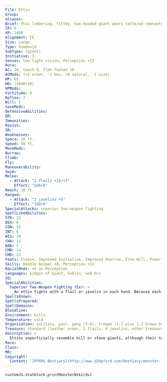 ```yaml
---
File: Ettin
Group: 
aliases: 
Brief: This lumbering, filthy, two-headed giant wears tattered remnants of leather armor and clutches a large flail in each fist.
CR: 6
XP: 2400
Alignment: CE
Size: Large
Type: humanoid
SubType: (giant)
Initiative: 3
Senses: low-light vision; Perception +12
Aura: 
AC: 18, touch 8, flat-footed 18
ACMods: (+2 armor, -1 Dex, +8 natural, -1 size)
HP: 65
HD: (10d8+20)
HPMods: 
Fortitude: 9
Reflex: 2
Will: 5
SaveMods: 
DefensiveAbilities: 
DR: 
Immunities: 
Resist: 
SR: 
Weaknesses: 
Space: 10 ft.
Speed: 40 ft.
MoveMods: 
Burrow: 
Climb: 
Fly: 
Maneuverability: 
Swim: 
Melee: 
  - Attack: "2 flails +12/+7"
    Effect: "2d6+6"
Reach: 10 ft.
Ranged: 
  - Attack: "2 javelins +5"
    Effect: "1d8+6"
SpecialAttacks: superior two-weapon fighting
SpellLikeAbilities: 
STR: 23
DEX: 8
CON: 15
INT: 6
WIS: 10
CHA: 11
BAB: 7
CMB: 14
CMD: 23
Feats: Cleave, Improved Initiative, Improved Overrun, Iron Will, Power Attack
Skills: Handle Animal +8, Perception +12
RacialMods: +4 on Perception
Languages: pidgin of Giant, Goblin, and Orc
SQ: 
SpecialAbilities:
  Superior Two-Weapon Fighting (Ex): >
    An ettin fights with a flail or javelin in each hand. Because each of its two heads controls an arm, the ettin does not take a penalty on attack or damage rolls for attacking with two weapons. Ettins, or two-headed giants, are vicious and unpredictable hunters that stalk the night. Their two heads provide them with unparalleled powers of perception, making them excellent guards.
SpellsKnown: 
SpellsPrepared: 
SpellDomains: 
Bloodline: 
Environment: hills
Temperature: cold
Organization: solitary, pair, gang (3-6), troupe (1-2 plus 1-2 brown bears), band (3-6 plus 1-2 brown bears), or colony (3-6 plus 1-2 brown bears and 7-12 orcs or 9-16 goblins)
Treasure: standard (leather armor, 2 flails, 4 javelins, other treasure)
Description: >
  Ettins superficially resemble hill or stone giants, although their tusked facial features betray orc blood in their lineage. They have pinkish-brown skin, but ettins never bathe if they can help it, which usually leaves them so grimy and dirty their skin resembles thick, gray hide. Adult ettins are about 13 feet tall and weigh 5,200 pounds. They live about 75 years. Ettins have no language of their own but speak a pidgin of Giant, Goblin, and Orc. Creatures that can speak any of these languages must succeed on a DC 15 Intelligence check to communicate with an ettin. Check once for each bit of information: if the other creature speaks two of these languages, the DC is 10, and for someone who speaks all three, the DC is 5. Though ettins aren't very intelligent, they are cunning fighters. They prefer to ambush their victims rather than charge into a fight, but once the battle has started, an ettin fights furiously until all enemies are dead. Ettins lead solitary lives, establishing lairs in secluded rocky caves and hollows, often surrounded by pits and trenches. Ettins sometimes keep cave bears as pets and guardians for their lairs. A particularly powerful ettin may attract a gang of a few followers, possibly with several goblin or orc allies. Such gatherings are the exception rather than the rule, however, and seldom last long, with individual ettins going their separate ways when opportunities for pillage and plunder decrease or if the leader is killed. Mated couples usually come together to breed for only a short time before going off on their own again. Young ettins mature quickly, reaching adult size within a year, when they are kicked out to fend for themselves.
Race: 
Class: 
MR: 
Copyright:
  Content: '[PFRPG Bestiary](http://www.d20pfsrd.com/bestiary/monster-listings/humanoids/giants/ettin)'
---
```

```dataviewjs
customJS.Statblock.printMonsterWiki(dv)
```
